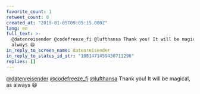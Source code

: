 ```yaml
---
favorite_count: 1
retweet_count: 0
created_at: "2019-01-05T09:05:15.000Z"
lang: en
full_text: >-
  @datenreisender @codefreeze_fi @lufthansa Thank you! It will be magical, as
  always 😄
in_reply_to_screen_name: datenreisender
in_reply_to_status_id_str: "1081471459430711296"
replies: []
---
```


[@datenreisender](https://twitter.com/datenreisender)
[@codefreeze_fi](https://twitter.com/codefreeze_fi)
[@lufthansa](https://twitter.com/lufthansa) Thank you! It will be magical, as
always 😄
